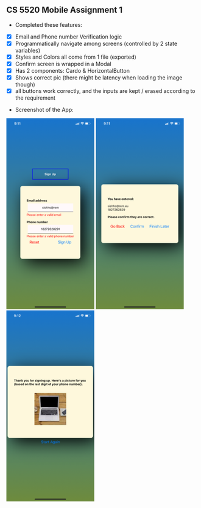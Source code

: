 ## CS 5520 Mobile Assignment 1

* Completed these features:

- [X] Email and Phone number Verification logic
- [X] Programmatically navigate among screens (controlled by 2 state variables)
- [X] Styles and Colors all come from 1 file (exported)
- [X] Confirm screen is wrapped in a Modal
- [X] Has 2 components: Cardo & HorizontalButton
- [X] Shows correct pic (there might be latency when loading the image though)
- [X] all buttons work correctly, and the inputs are kept / erased according to the requirement

* Screenshot of the App:

<img src="./resource/screenshot-1.png" alt= "Starting" height="500">
<img src="./resource/screenshot-2.png" alt= "Confirm" height="500">
<img src="./resource/screenshot-3.png" alt= "Finish" height="500">
